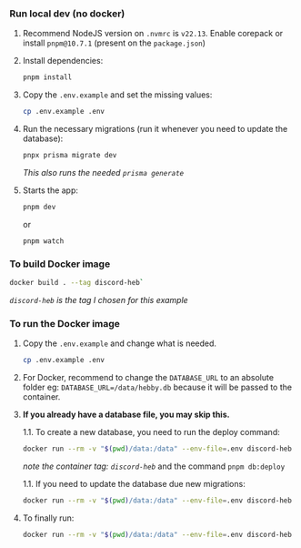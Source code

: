 ### Run local dev (no docker)

1. Recommend NodeJS version on `.nvmrc` is `v22.13`. Enable corepack or install `pnpm@10.7.1` (present on the `package.json`)

1. Install dependencies:

    ```sh
    pnpm install
    ```

1. Copy the `.env.example` and set the missing values:

    ```sh
    cp .env.example .env
    ```

1. Run the necessary migrations (run it whenever you need to update the database):

    ```sh
    pnpx prisma migrate dev
    ```

    _This also runs the needed `prisma generate`_

1. Starts the app:

    ```sh
    pnpm dev
    ```

    or

    ```
    pnpm watch
    ```

### To build Docker image

```sh
docker build . --tag discord-heb`
```

_`discord-heb` is the tag I chosen for this example_

### To run the Docker image

1. Copy the `.env.example` and change what is needed.

    ```sh
    cp .env.example .env
    ```

1. For Docker, recommend to change the `DATABASE_URL` to
an absolute folder eg: `DATABASE_URL=/data/hebby.db` because it will be passed to the container.

1. **If you already have a database file, you may skip this.**

    1.1. To create a new database, you need to run the deploy command:

    ```sh
    docker run --rm -v "$(pwd)/data:/data" --env-file=.env discord-heb pnpm db:deploy
    ```

    _note the container tag: `discord-heb`_ and the command `pnpm db:deploy`

    1.1. If you need to update the database due new migrations:

    ```sh
    docker run --rm -v "$(pwd)/data:/data" --env-file=.env discord-heb pnpm db:push
    ```

1. To finally run:

    ```sh
    docker run --rm -v "$(pwd)/data:/data" --env-file=.env discord-heb
    ```
